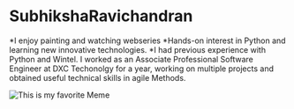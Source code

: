 # SubhikshaRavichandran

*I enjoy painting and watching webseries
*Hands-on interest in Python and learning new innovative technologies.
*I had previous experience with Python and Wintel. I worked as an Associate Professional Software Engineer at DXC Techonolgy for a year, working on multiple projects and obtained useful technical skills in agile Methods.

![This is my favorite Meme](https://www.google.com/url?sa=i&url=https%3A%2F%2Fwww.beamliving.com%2Fstories%2Ffunny-2021-memes&psig=AOvVaw2tfll_iv1RSR5ZZO4Jj9IW&ust=1664052969553000&source=images&cd=vfe&ved=0CAwQjRxqFwoTCPDfkczmq_oCFQAAAAAdAAAAABAe)
